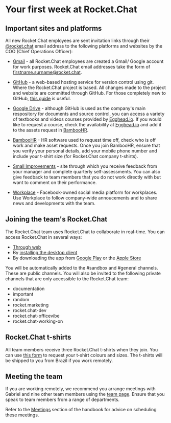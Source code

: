 # Your first week at Rocket.Chat

## Important sites and platforms

All new Rocket.Chat employees are sent invitation links through their [@rocket.chat]() email address to the following platforms and websites by the COO (Chief Operations Officer):

- [Gmail](http://gmail.com) - all Rocket.Chat employees are created a Gmail/ Google account for work purposes. Rocket.Chat email addresses take the form of [firstname.surname@rocket.chat]().

- [GitHub](https://github.com) - a web-based hosting service for version control using git. Where the Rocket.Chat project is based. All changes made to the project and website are committed through GitHub. For those completely new to GitHub, [this guide](https://www.howtogeek.com/180167/htg-explains-what-is-github-and-what-do-geeks-use-it-for/) is useful.

- [Google Drive](https://www.google.com/drive/) - although GitHub is used as the company's main respository for documents and source control, you can access a variety of textbooks and videos courses provided by [Egghead.io](https://egghead.io/browse/). If you would like to request a course, check the availability at [Egghead.io](https://egghead.io/browse/) and add it to the assets request in [BambooHR](https://www.bamboohr.com).

- [BambooHR](https://www.bamboohr.com) - HR software used to request time off, check who is off work and make asset requests. Once you join BambooHR, ensure that you verify your personal details, add your mobile phone number and include your t-shirt size (for Rocket.Chat company t-shirts).

- [Small Improvements](https://www.small-improvements.com) - site through which you receive feedback from your manager and complete quarterly self-assessments. You can also give feedback to team members that you do not work directly with but want to comment on their performance.

- [Workplace](https://www.facebook.com/workplace) - Facebook-owned social media platform for workplaces. Use Workplace to follow company-wide annoucements and to share news and developments with the team.

## Joining the team's Rocket.Chat

The Rocket.Chat team uses Rocket.Chat to collaborate in real-time. You can access Rocket.Chat in several ways:
- [Through web](https://open.rocket.chat/home)
- By [installing the desktop client](https://rocket.chat/download)
- By downloading the app from [Google Play](https://play.google.com/store/apps/details?id=chat.rocket.android) or the [Apple Store](https://itunes.apple.com/app/rocket-chat/id1148741252)

You will be automatically added to the #sandbox and #general channels. These are public channels. You will also be invited to the following private channels that are only accessible to the Rocket.Chat team:

- documentation
- important
- random
- rocket.marketing
- rocket.chat-dev
- rocket.chat-officevibe
- rocket.chat-working-on

## Rocket.Chat t-shirts

All team members receive three Rocket.Chat t-shirts when they join. You can use [this form](https://docs.google.com/spreadsheets/d/1zjOnlscEeHy5F1a40dQ04ct96S49q9PJ-Y4pTNpBzrQ/edit?usp=sharing) to request your t-shirt colours and sizes. The t-shirts will be shipped to you from Brazil if you work remotely.

## Meeting the team

If you are working remotely, we recommend you arrange meetings with Gabriel and nine other team members using the [team page](https://rocket.chat/blog/). Ensure that you speak to team members from a range of departments. 

Refer to the [Meetings](link) section of the handbook for advice on scheduling these meetings.


